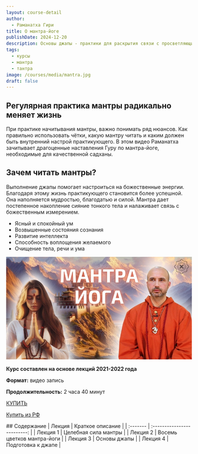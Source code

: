 ```yaml
---
layout: course-detail
author:
  - Раманатха Гири
title: О мантра-йоге
publishDate: 2024-12-20
description: Основы джапы - практики для раскрытия связи с просветляющими энергиями.
tags:
  - курсы
  - мантра
  - тантра
image: /courses/media/mantra.jpg
draft: false
---
```


## Регулярная практика мантры радикально меняет жизнь
При практике начитывания мантры, важно понимать ряд нюансов. Как правильно использовать чётки, какую мантру читать и каким должен быть внутренний настрой практикующего. В этом видео Раманатха зачитывает драгоценные наставления Гуру по мантра-йоге, необходимые для качественной садханы.
## Зачем читать мантры?
Выполнение джапы помогает настроиться на божественные энергии. Благодаря этому жизнь практикующего становится более успешной. Она наполняется мудростью, благодатью и силой. Мантра дает постепенное накопление сияние тонкого тела и налаживает связь с божественным измерением.
- Ясный и спокойный ум
- Возвышенные состояния сознания
- Развитие интеллекта
- Способность воплощения желаемого
- Очищение тела, речи и ума

![мантра](/courses/media/mantra.jpg)


**Курс составлен на основе лекций 2021-2022 года**

**Формат:** видео запись

**Продолжительность:** 2 часа 40 минут

<div class="buy-link">

[КУПИТЬ](https://www.dattatreya.space/enroll/3122275)
</div>

<div class="buy-link"> 

[Купить из РФ](https://t.me/media_mandala)
</div>
## Содержание
| Лекция   |      Краткое описание       |
| :------- | :-------------------------: |
| Лекция 1 |    Целебная сила мантры     |
| Лекция 2 | Восемь цветков мантра-йоги |
| Лекция 3 |        Основы джапы         |
| Лекция 4 |     Подготовка к джапе      |


